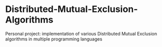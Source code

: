 # Distributed-Mutual-Exclusion-Algorithms
Personal project: implementation of various Distributed Mutual Exclusion algorithms in multiple programming languages

